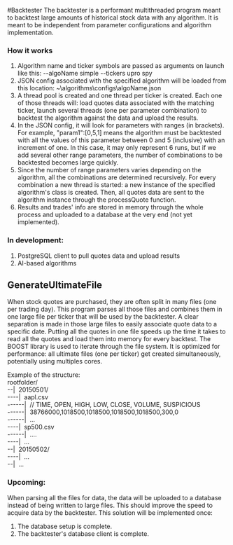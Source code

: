 #Backtester
The backtester is a performant multithreaded program meant to backtest large amounts of historical stock data with any algorithm.
It is meant to be independent from parameter configurations and algorithm implementation.
### How it works
1. Algorithm name and ticker symbols are passed as arguments on launch like this: --algoName simple --tickers upro spy <br/>
2. JSON config associated with the specified algorithm will be loaded from this location: ~\algorithms\configs\algoName.json <br/>
3. A thread pool is created and one thread per ticker is created. Each one of those threads will: load quotes data associated with the
matching ticker, launch several threads (one per parameter combination) to backtest the algorithm against the data and upload the results.
4. In the JSON config, it will look for parameters with ranges (in brackets). For example, "param1":[0,5,1] means the algorithm must be
backtested with all the values of this parameter between 0 and 5 (inclusive) with an increment of one. In this case, it may only
represent 6 runs, but if we add several other range parameters, the number of combinations to be backtested becomes large quickly.
5. Since the number of range parameters varies depending on the algorithm, all the combinations are determined recursively. For every
combination a new thread is started: a new instance of the specified algorithm's class is created. Then, all quotes data are sent to the
algorithm instance through the processQuote function.<br/>
6. Results and trades' info are stored in memory through the whole process and uploaded to a database at the very end (not yet implemented).

### In development:<br />
1. PostgreSQL client to pull quotes data and upload results<br/>
2. AI-based algorithms

## GenerateUltimateFile
When stock quotes are purchased, they are often split in many files (one per trading day).
This program parses all those files and combines them in one large file per ticker that will be used by the backtester. A clear separation
is made in those large files to easily associate quote data to a specific date.
Putting all the quotes in one file speeds up the time it takes to read all the quotes and load them into memory for every backtest.
The BOOST library is used to iterate through the file system.
It is optimized for performance: all ultimate files (one per ticker) get created simultaneously, potentially using multiples cores.

Example of the structure:<br />
rootfolder/
<br />--|&nbsp;  20150501/
<br />----|&nbsp;    aapl.csv
<br />------|&nbsp;      // TIME, OPEN, HIGH, LOW, CLOSE, VOLUME, SUSPICIOUS
<br />------|&nbsp;      38766000,1018500,1018500,1018500,1018500,300,0
<br />------|&nbsp;      ...
<br />----|&nbsp;    sp500.csv
<br />------|&nbsp;      ....
<br />----|&nbsp;    ...
<br />--|&nbsp;  20150502/
<br />----|&nbsp;    ...
<br />--|&nbsp;  ...
<br />  
### Upcoming:<br />
When parsing all the files for data, the data will be uploaded to a database instead of being written to large files.
This should improve the speed to acquire data by the backtester. This solution will be implemented once:<br/>
1. The database setup is complete.<br/>
2. The backtester's database client is complete.
